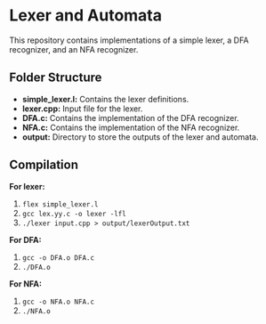 # Lexer and Automata

This repository contains implementations of a simple lexer, a DFA recognizer, and an NFA recognizer.

## Folder Structure

* **simple_lexer.l:** Contains the lexer definitions. 
* **lexer.cpp:** Input file for the lexer.
* **DFA.c:** Contains the implementation of the DFA recognizer.
* **NFA.c:** Contains the implementation of the NFA recognizer. 
* **output:** Directory to store the outputs of the lexer and automata.

## Compilation

**For lexer:**
1. ```flex simple_lexer.l```
2. ```gcc lex.yy.c -o lexer -lfl```
3. ```./lexer input.cpp > output/lexerOutput.txt``` 

**For DFA:**
1. ```gcc -o DFA.o DFA.c```
2. ```./DFA.o```

**For NFA:**
1. ```gcc -o NFA.o NFA.c```
2. ```./NFA.o```
